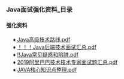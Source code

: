 ### <a name="4">Java面试强化资料_目录</a>

#### <a name="41">强化资料</a>
&ensp;&ensp; ♦ <a name="411">[Java高级技术路线.pdf](./data/books/面试强化资料/Java高级技术路线.pdf)</a> <br>
&ensp;&ensp; ♦ <a name="412">[！！！Java后端技术面试汇总.pdf](./data/books/面试强化资料/Java后端技术面试汇总-20190301.pdf)</a> <br>
&ensp;&ensp; ♦ <a name="413">[!!Java常见疑惑和陷阱.pdf](./data/books/面试强化资料/Java常见疑惑和陷阱.pdf)</a> <br>
&ensp;&ensp; ♦ <a name="414">[2019阿里巴巴技术技术专家面试题汇总.pdf](./data/books/面试强化资料/2019阿里巴巴技术技术专家面试题汇总1559554113.pdf)</a> <br>
&ensp;&ensp; ♦ <a name="415">[JAVA核心知识点整理.pdf](./data/books/面试强化资料/JAVA核心知识点整理.pdf)</a> <br>
